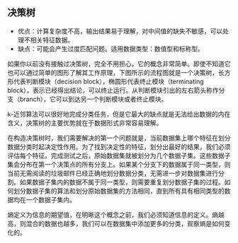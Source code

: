 ## 决策树

* 优点：计算复杂度不高，输出结果易于理解，对中间值的缺失不敏感，可以处理不相关特征数据。
* 缺点：可能会产生过度匹配问题。适用数据类型：数值型和标称型。

如果你以前没有接触过决策树，完全不用担心，它的概念非常简单。即使不知道它也可以通过简单的图形了解其工作原理，下图所示的流程图就是一个决策树，长方形代表判断模块（decision block），椭圆形代表终止模块（terminating block），表示已经得出结论，可以终止运行。从判断模块引出的左右箭头称作分支（branch），它可以到达另一个判断模块或者终止模块。

k-近邻算法可以很好地完成分类任务，但是它最大的缺点就是无法给出数据的内在含义，决策树的主要优势就在于数据形式非常容易理解。



在构造决策树时，我们需要解决的第一个问题就是，当前数据集上哪个特征在划分数据分类时起决定性作用。为了找到决定性的特征，划分出最好的结果，我们必须评估每个特征。完成测试之后，原始数据集就被划分为几个数据子集。这些数据子集会分布在第一个决策点的所有分支上。如果某个分支下的数据属于同一类型，则当前无需阅读的垃圾邮件已经正确地划分数据分类，无需进一步对数据集进行分割。如果数据子集内的数据不属于同一类型，则需要重复划分数据子集的过程。如何划分数据子集的算法和划分原始数据集的方法相同，直到所有具有相同类型的数据均在一个数据子集内。

熵定义为信息的期望值，在明晰这个概念之前，我们必须知道信息的定义。熵越高，则混合的数据也越多，我们可以在数据集中添加更多的分类，观察熵是如何变化的。